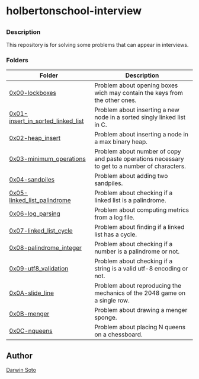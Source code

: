 # holbertonschool-interview

##

### Description

This repository is for solving some problems that can appear in interviews.

### Folders

| Folder | Description |
| ------ | ------ |
| [0x00-lockboxes](0x00-lockboxes) | Problem about opening boxes wich may contain the keys from the other ones. |
| [0x01-insert_in_sorted_linked_list](0x01-insert_in_sorted_linked_list) | Problem about inserting a new node in a sorted singly linked list in C. |
| [0x02-heap_insert](0x02-heap_insert) | Problem about inserting a node in a max binary heap. |
| [0x03-minimum_operations](0x03-minimum_operations) | Problem about number of copy and paste operations necessary to get to a number of characters. |
| [0x04-sandpiles](0x04-sandpiles) | Problem about adding two sandpiles. |
| [0x05-linked_list_palindrome](0x05-linked_list_palindrome) | Problem about checking if a linked list is a palindrome. |
| [0x06-log_parsing](0x06-log_parsing) | Problem about computing metrics from a log file. |
| [0x07-linked_list_cycle](0x07-linked_list_cycle) | Problem about finding if a linked list has a cycle. |
| [0x08-palindrome_integer](0x08-palindrome_integer) | Problem about checking if a number is a palindrome or not. |
| [0x09-utf8_validation](0x09-utf8_validation) | Problem about checking if a string is a valid utf-8 encoding or not.  |
| [0x0A-slide_line](0x0A-slide_line) | Problem about reproducing the mechanics of the 2048 game on a single row. |
| [0x0B-menger](0x0B-menger) | Problem about drawing a menger sponge. |
| [0x0C-nqueens](0x0C-nqueens) | Problem about placing N queens on a chessboard. |


## Author

[Darwin Soto](https://twitter.com/darutos)
